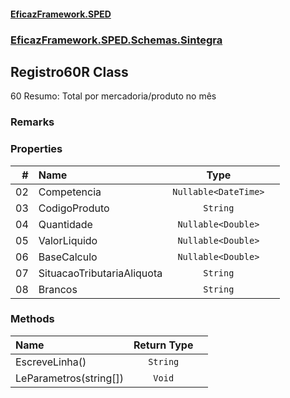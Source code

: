 #### [EficazFramework.SPED](EficazFrameworkSPED.md 'EficazFramework SPED')
### [EficazFramework.SPED.Schemas.Sintegra](EficazFramework.SPED.Schemas.Sintegra.md 'EficazFramework.SPED.Schemas.Sintegra')

## Registro60R Class

60 Resumo: Total por mercadoria/produto no mês

### Remarks
### Properties

| # | Name | Type | |
| ---: | :--- | :---: | :--- |
| 02 | Competencia | `Nullable<DateTime>` |  |
| 03 | CodigoProduto | `String` |  |
| 04 | Quantidade | `Nullable<Double>` |  |
| 05 | ValorLiquido | `Nullable<Double>` |  |
| 06 | BaseCalculo | `Nullable<Double>` |  |
| 07 | SituacaoTributariaAliquota | `String` |  |
| 08 | Brancos | `String` |  |
### Methods

| Name | Return Type | |
| :--- | :---: | :--- |
| EscreveLinha() | `String` |  |
| LeParametros(string[]) | `Void` |  |
